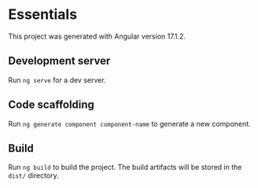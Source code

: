 # Essentials

This project was generated with Angular version 17.1.2.

## Development server

Run `ng serve` for a dev server.

## Code scaffolding

Run `ng generate component component-name` to generate a new component.

## Build

Run `ng build` to build the project. The build artifacts will be stored in the `dist/` directory.
